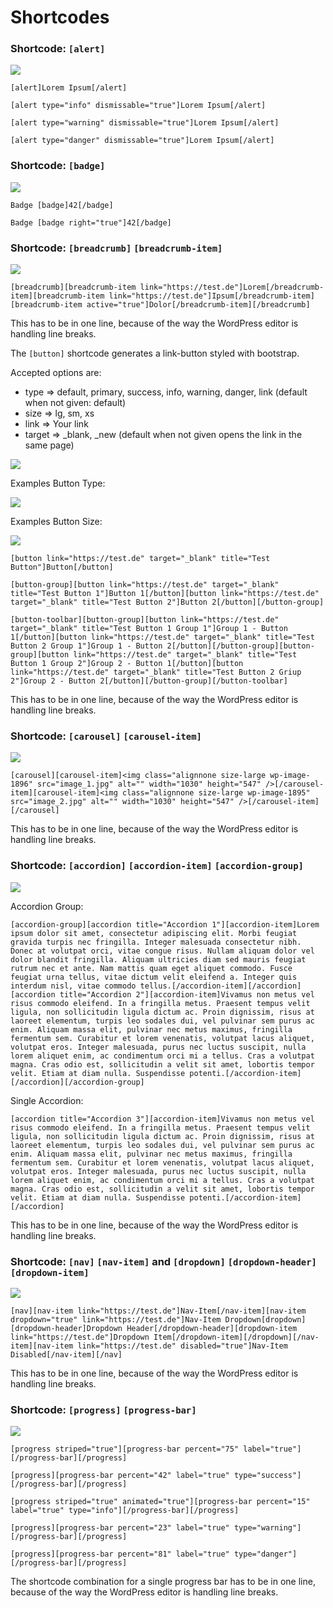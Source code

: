 # Shortcodes

### Shortcode: ```[alert]```

![](images/alert-shortcode.jpg)

```
[alert]Lorem Ipsum[/alert]

[alert type="info" dismissable="true"]Lorem Ipsum[/alert]

[alert type="warning" dismissable="true"]Lorem Ipsum[/alert]

[alert type="danger" dismissable="true"]Lorem Ipsum[/alert]
```

### Shortcode: ```[badge]```

![](images/badge-shortcode.jpg)

```
Badge [badge]42[/badge]

Badge [badge right="true"]42[/badge]
```

### Shortcode: ```[breadcrumb]``` ```[breadcrumb-item]```

![](images/breadcrumb-shortcode.jpg)

```
[breadcrumb][breadcrumb-item link="https://test.de"]Lorem[/breadcrumb-item][breadcrumb-item link="https://test.de"]Ipsum[/breadcrumb-item][breadcrumb-item active="true"]Dolor[/breadcrumb-item][/breadcrumb]
```

This has to be in one line, because of the way the WordPress editor is handling line breaks.

The ```[button]``` shortcode generates a link-button styled with bootstrap.

Accepted options are:
- type => default, primary, success, info, warning, danger, link (default when not given: default)
- size => lg, sm, xs
- link => Your link
- target => _blank, _new (default when not given opens the link in the same page)

![](images/button-shortcode.jpg)

Examples Button Type:

![](images/buttons-type.png)

Examples Button Size:

![](images/buttons-size.png)

```
[button link="https://test.de" target="_blank" title="Test Button"]Button[/button]
```

```
[button-group][button link="https://test.de" target="_blank" title="Test Button 1"]Button 1[/button][button link="https://test.de" target="_blank" title="Test Button 2"]Button 2[/button][/button-group]
```

```
[button-toolbar][button-group][button link="https://test.de" target="_blank" title="Test Button 1 Group 1"]Group 1 - Button 1[/button][button link="https://test.de" target="_blank" title="Test Button 2 Group 1"]Group 1 - Button 2[/button][/button-group][button-group][button link="https://test.de" target="_blank" title="Test Button 1 Group 2"]Group 2 - Button 1[/button][button link="https://test.de" target="_blank" title="Test Button 2 Griup 2"]Group 2 - Button 2[/button][/button-group][/button-toolbar]
```

This has to be in one line, because of the way the WordPress editor is handling line breaks.

### Shortcode: ```[carousel]``` ```[carousel-item]```

![](images/carousel-shortcode.jpg)

```
[carousel][carousel-item]<img class="alignnone size-large wp-image-1896" src="image_1.jpg" alt="" width="1030" height="547" />[/carousel-item][carousel-item]<img class="alignnone size-large wp-image-1895" src="image_2.jpg" alt="" width="1030" height="547" />[/carousel-item][/carousel]
```

This has to be in one line, because of the way the WordPress editor is handling line breaks.

### Shortcode: ```[accordion]``` ```[accordion-item]``` ```[accordion-group]```

![](images/accordion-shortcode.jpg)

Accordion Group:
```
[accordion-group][accordion title="Accordion 1"][accordion-item]Lorem ipsum dolor sit amet, consectetur adipiscing elit. Morbi feugiat gravida turpis nec fringilla. Integer malesuada consectetur nibh. Donec at volutpat orci, vitae congue risus. Nullam aliquam dolor vel dolor blandit fringilla. Aliquam ultricies diam sed mauris feugiat rutrum nec et ante. Nam mattis quam eget aliquet commodo. Fusce feugiat urna tellus, vitae dictum velit eleifend a. Integer quis interdum nisl, vitae commodo tellus.[/accordion-item][/accordion][accordion title="Accordion 2"][accordion-item]Vivamus non metus vel risus commodo eleifend. In a fringilla metus. Praesent tempus velit ligula, non sollicitudin ligula dictum ac. Proin dignissim, risus at laoreet elementum, turpis leo sodales dui, vel pulvinar sem purus ac enim. Aliquam massa elit, pulvinar nec metus maximus, fringilla fermentum sem. Curabitur et lorem venenatis, volutpat lacus aliquet, volutpat eros. Integer malesuada, purus nec luctus suscipit, nulla lorem aliquet enim, ac condimentum orci mi a tellus. Cras a volutpat magna. Cras odio est, sollicitudin a velit sit amet, lobortis tempor velit. Etiam at diam nulla. Suspendisse potenti.[/accordion-item][/accordion][/accordion-group]
```

Single Accordion:
```
[accordion title="Accordion 3"][accordion-item]Vivamus non metus vel risus commodo eleifend. In a fringilla metus. Praesent tempus velit ligula, non sollicitudin ligula dictum ac. Proin dignissim, risus at laoreet elementum, turpis leo sodales dui, vel pulvinar sem purus ac enim. Aliquam massa elit, pulvinar nec metus maximus, fringilla fermentum sem. Curabitur et lorem venenatis, volutpat lacus aliquet, volutpat eros. Integer malesuada, purus nec luctus suscipit, nulla lorem aliquet enim, ac condimentum orci mi a tellus. Cras a volutpat magna. Cras odio est, sollicitudin a velit sit amet, lobortis tempor velit. Etiam at diam nulla. Suspendisse potenti.[/accordion-item][/accordion]
```

This has to be in one line, because of the way the WordPress editor is handling line breaks.

### Shortcode: ```[nav]``` ```[nav-item]``` and ```[dropdown]``` ```[dropdown-header]``` ```[dropdown-item]```

![](images/navigation-shortcode.jpg)

```
[nav][nav-item link="https://test.de"]Nav-Item[/nav-item][nav-item dropdown="true" link="https://test.de"]Nav-Item Dropdown[dropdown][dropdown-header]Dropdown Header[/dropdown-header][dropdown-item link="https://test.de"]Dropdown Item[/dropdown-item][/dropdown][/nav-item][nav-item link="https://test.de" disabled="true"]Nav-Item Disabled[/nav-item][/nav]
```

This has to be in one line, because of the way the WordPress editor is handling line breaks.

### Shortcode: ```[progress]``` ```[progress-bar]```

![](images/progress-shortcode.jpg)

```
[progress striped="true"][progress-bar percent="75" label="true"][/progress-bar][/progress]

[progress][progress-bar percent="42" label="true" type="success"][/progress-bar][/progress]

[progress striped="true" animated="true"][progress-bar percent="15" label="true" type="info"][/progress-bar][/progress]

[progress][progress-bar percent="23" label="true" type="warning"][/progress-bar][/progress]

[progress][progress-bar percent="81" label="true" type="danger"][/progress-bar][/progress]
```

The shortcode combination for a single progress bar has to be in one line, because of the way the WordPress editor is handling line breaks.
